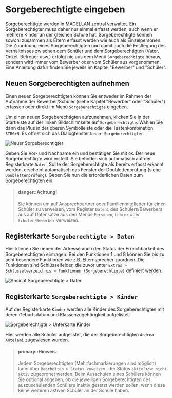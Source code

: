 # Sorgeberechtigte eingeben

Sorgeberechtigte werden in MAGELLAN zentral verwaltet. Ein Sorgeberechtigter muss daher nur einmal erfasst werden, auch wenn er mehrere Kinder an der gleichen Schule hat. Sorgeberechtigte können sowohl zusammen als Eltern erfasst werden wie auch als Einzelpersonen.
Die Zuordnung eines Sorgeberechtigten und damit auch die Festlegung des Verhältnisses zwischen dem Schüler und dem Sorgeberechtigten (Vater, Onkel, Betreuer usw.) erfolgt nie aus dem Menü `Sorgeberechtigte` heraus, sondern wird immer vom Bewerber oder vom Schüler aus vorgenommen. Eine Anleitung dafür finden Sie jeweils im Kapitel "Bewerber" und "Schüler".

## Neuen Sorgeberechtigten aufnehmen

Einen neuen Sorgeberechtigten können Sie entweder im Rahmen der Aufnahme der Bewerber/Schüler (siehe Kapitel "Bewerber" oder "Schüler") erfassen oder direkt im Menü `Sorgeberechtigte` eingeben. 

Um einen neuen Sorgeberechtigten aufzunehmen, klicken Sie in der Startleiste auf der linken Bildschirmseite auf `Sorgeberechtigte`. Wählen Sie dann das Plus in der oberen Symbolleiste oder die Tastenkombination `STRG+N`. Es öffnet sich das Dialogfenster `Neuer Sorgeberechtigter`.
 
![Neuer Sorgeberechtigter](/images/schueler_40neuer.sorgebe.png)

Geben Sie Vor- und Nachname ein und bestätigen Sie mit `OK`.
Der neue Sorgeberechtigte wird erstellt. Sie befinden sich automatisch auf der Registerkarte `Daten`. Sollte der Sorgeberechtigte als bereits erfasst erkannt werden, erscheint automatisch das Fenster der Doublettenprüfung (siehe `Doublettenprüfung`). Geben Sie nun die erforderlichen Daten zum Sorgeberechtigten ein. 

> #### danger::Achtung!
>
> Sie können um auf Ansprechpartner oder Familienmitglieder für einen Schüler zu verweisen, vom Register `Daten1` des Schülers/Bewerbers aus auf Datensätze aus den Menüs `Personen`, `Lehrer` oder `Schüler/Bewerber` verweisen.

## Registerkarte `Sorgeberechtigte > Daten`

Hier können Sie neben der Adresse auch den Status der Erreichbarkeit des Sorgeberechtigten eintragen. Bei den Funktionen 1 und 8 können Sie bis zu acht besondere Funktionen wie z.B. Elternsprecher zuordnen. Die Funktionen sind Schlüsselfelder, die zuvor unter `Extras > Schlüsselverzeichnis > Funktionen (Sorgeberechtigte)` definiert werden.
 
![Ansicht `Sorgeberechtigte > Daten`](/images/schueler_41sorge.daten.png)
 

## Registerkarte `Sorgeberechtigte > Kinder`

Auf der Registerkarte `Kinder` werden alle Kinder des Sorgeberechtigten mit deren Geburtsdatum und Klassenzugehörigkeit aufgelistet.
 
![Sorgeberechtigte > Unterkarte Kinder](/images/schueler_42sorge.kinder.png)

Hier werden alle Schüler aufgelistet, die der Sorgeberechtigten `Andrea Antelami` zugewiesen wurden.

> #### primary::Hinweis
>
> Jedem Sorgeberechtigten (Mehrfachmarkierungen sind möglich) kann über `Bearbeiten > Status zuweisen…` der Status `aktiv` bzw. `nicht aktiv` zugeordnet werden. Beim Ausschulen eines Schülers können Sie optional angeben, ob die jeweiligen Sorgeberechtigten des auszuschulenden Schülers inaktiv gesetzt werden sollen, wenn diese keine weiteren aktiven Schüler an der Schule haben.

